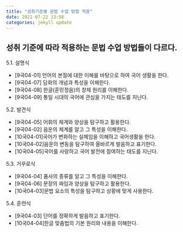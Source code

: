 ```yaml
---
title: "성취기준별 문법 수업 방법 적용"
date: 2021-07-22 13:58
categories: jekyll update
---
```


## 성취 기준에 따라 적용하는 문법 수업 방법들이 다르다.

5.1. 설명식

* [9국04-01] 언어의 본질에 대한 이해를 바탕으로 하여 국어 생활을 한다.
* [9국04-07] 담화의 개념과 특성을 이해한다.
* [9국04-08] 한글(훈민정음)의 창제 원리를 이해한다.
* [9국04-09] 통일 시대의 국어에 관심을 가지는 태도를 지닌다.

5.2. 발견식

* [9국04-05] 어휘의 체계와 양상을 탐구하고 활용한다.
* [9국04-02] 음운의 체계를 알고 그 특성을 이해한다.
* [10국04-01]국어가 변화하는 실체임을 이해하고 국어생활을 한다.
* [10국04-02]음운의 변동을 탐구하여 올바르게 발음하고 표기한다.
* [10국04-05]국어를 사랑하고 국어 발전에 참여하는 태도를 지닌다.

5.3. 거꾸로식

* [9국04-04] 품사의 종류를 알고 그 특성을 이해한다.
* [9국04-06] 문장의 짜임과 양상을 탐구하고 활용한다.
* [10국04-03]문법 요소의 특성을 탐구하고 상황에 맞게 사용한다.

5.4. 훈련식

* [9국04-03] 단어를 정확하게 발음하고 표기한다.
* [10국04-04]한글 맞춤법의 기본 원리와 내용을 이해한다.

